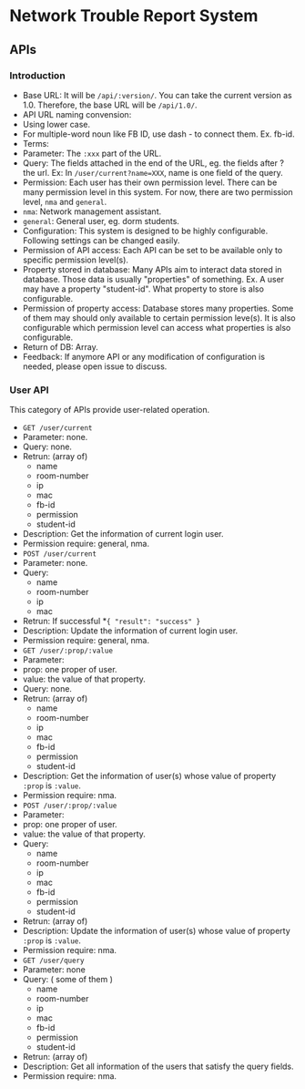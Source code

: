 
# Network Trouble Report System

## APIs

### Introduction

* Base URL: It will be `/api/:version/`. You can take the current version as 1.0. Therefore, the base URL will be `/api/1.0/`.
* API URL naming convension:
 * Using lower case.
 * For multiple-word noun like FB ID, use dash - to connect them. Ex. fb-id.
* Terms:
 * Parameter: The `:xxx` part of the URL.
 * Query: The fields attached in the end of the URL, eg. the fields after ? the url. Ex: In `/user/current?name=XXX`, name is one field of the query.
* Permission: Each user has their own permission level. There can be many permission level in this system. For now, there are two permission level, `nma` and `general`.
 * `nma`: Network management assistant.
 * `general`: General user, eg. dorm students.
* Configuration: This system is designed to be highly configurable. Following settings can be changed easily.
 * Permission of API access: Each API can be set to be available only to specific permission level(s).
 * Property stored in database: Many APIs aim to interact data stored in database. Those data is usually "properties" of something. Ex. A user may have a property "student-id".  What property to store is also configurable.
 * Permission of property access: Database stores many properties. Some of them may should only available to certain permission leve(s). It is also configurable which permission level can access what properties is also configurable.
* Return of DB: Array.
* Feedback: If anymore API or any modification of configuration is needed, please open issue to discuss.

### User API

This category of APIs provide user-related operation.

* `GET /user/current`
 * Parameter: none.
 * Query: none.
 * Retrun: (array of)
    * name
    * room-number
    * ip
    * mac
    * fb-id
    * permission
    * student-id
 * Description: Get the information of current login user.
 * Permission require: general, nma.
* `POST /user/current`
 * Parameter: none.
 * Query:
   * name
   * room-number
   * ip
   * mac
 * Retrun: If successful
   *`{ "result": "success" }`
 * Description: Update the information of current login user.
 * Permission require: general, nma.
* `GET /user/:prop/:value`
 * Parameter:
  * prop: one proper of user.
  * value: the value of that property.
 * Query: none.
 * Retrun: (array of)
    * name
    * room-number
    * ip
    * mac
    * fb-id
    * permission
    * student-id
 * Description: Get the information of user(s) whose value of property `:prop` is `:value`.
 * Permission require: nma.
* `POST /user/:prop/:value`
 * Parameter:
  * prop: one proper of user.
  * value: the value of that property.
 * Query:
    * name
    * room-number
    * ip
    * mac
    * fb-id
    * permission
    * student-id
 * Retrun: (array of)
 * Description: Update the information of user(s) whose value of property `:prop` is `:value`.
 * Permission require: nma. 
* `GET /user/query`
 * Parameter: none
 * Query: ( some of them )
    * name
    * room-number
    * ip
    * mac
    * fb-id
    * permission
    * student-id
 * Retrun: (array of)
 * Description: Get all information of the users that satisfy the query fields.
 * Permission require: nma. 
